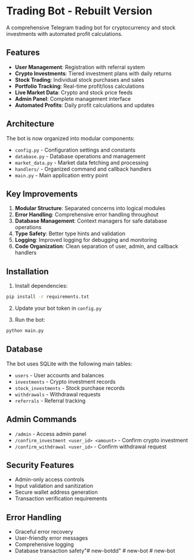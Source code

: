 # Trading Bot - Rebuilt Version

A comprehensive Telegram trading bot for cryptocurrency and stock investments with automated profit calculations.

## Features

- **User Management**: Registration with referral system
- **Crypto Investments**: Tiered investment plans with daily returns
- **Stock Trading**: Individual stock purchases and sales
- **Portfolio Tracking**: Real-time profit/loss calculations
- **Live Market Data**: Crypto and stock price feeds
- **Admin Panel**: Complete management interface
- **Automated Profits**: Daily profit calculations and updates

## Architecture

The bot is now organized into modular components:

- `config.py` - Configuration settings and constants
- `database.py` - Database operations and management
- `market_data.py` - Market data fetching and processing
- `handlers/` - Organized command and callback handlers
- `main.py` - Main application entry point

## Key Improvements

1. **Modular Structure**: Separated concerns into logical modules
2. **Error Handling**: Comprehensive error handling throughout
3. **Database Management**: Context managers for safe database operations
4. **Type Safety**: Better type hints and validation
5. **Logging**: Improved logging for debugging and monitoring
6. **Code Organization**: Clean separation of user, admin, and callback handlers

## Installation

1. Install dependencies:
```bash
pip install -r requirements.txt
```

2. Update your bot token in `config.py`

3. Run the bot:
```bash
python main.py
```

## Database

The bot uses SQLite with the following main tables:
- `users` - User accounts and balances
- `investments` - Crypto investment records
- `stock_investments` - Stock purchase records
- `withdrawals` - Withdrawal requests
- `referrals` - Referral tracking

## Admin Commands

- `/admin` - Access admin panel
- `/confirm_investment <user_id> <amount>` - Confirm crypto investment
- `/confirm_withdrawal <user_id>` - Confirm withdrawal request

## Security Features

- Admin-only access controls
- Input validation and sanitization
- Secure wallet address generation
- Transaction verification requirements

## Error Handling

- Graceful error recovery
- User-friendly error messages
- Comprehensive logging
- Database transaction safety"# new-botdd" 
#   n e w - b o t  
 #   n e w - b o t  
 